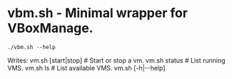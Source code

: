 # vbm.sh - Minimal wrapper for VBoxManage.

`./vbm.sh --help`

Writes:
     vm.sh [start|stop] <Virtual Box Name> # Start or stop a vm.
     vm.sh status                          # List running VMS.
     vm.sh ls                              # List available VMS.
     vm.sh [-h|--help]
